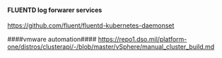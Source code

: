 #### FLUENTD log forwarer services
https://github.com/fluent/fluentd-kubernetes-daemonset


####vmware automation####
https://repo1.dso.mil/platform-one/distros/clusterapi/-/blob/master/vSphere/manual_cluster_build.md
